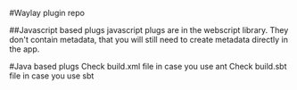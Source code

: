 #Waylay plugin repo

##Javascript based plugs
javascript plugs are in the webscript library. They don't contain metadata, that you will still need to create metadata directly in the app.


#Java based plugs
Check build.xml file in case you use ant
Check build.sbt file in case you use sbt
